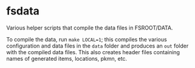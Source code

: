fsdata
===

Various helper scripts that compile the data files in FSROOT/DATA.

To compile the data, run `make LOCAL=1`; this compiles the various configuration and data files in the `data` folder and produces an `out` folder with the compiled data files. This also creates header files containing names of generated items, locations, pkmn, etc.
